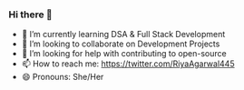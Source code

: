 ### Hi there 👋

<!--
**riyagarwal/riyagarwal** is a ✨ _special_ ✨ repository because its `README.md` (this file) appears on your GitHub profile.

Here are some ideas to get you started:

- 🔭 I’m currently working on ...
- 🌱 I’m currently learning ...
- 👯 I’m looking to collaborate on ...
- 🤔 I’m looking for help with ...
- 💬 Ask me about ...
- 📫 How to reach me: ...
- 😄 Pronouns: ...
- ⚡ Fun fact: ...
-->

- 🌱 I’m currently learning DSA & Full Stack Development
- 👯 I’m looking to collaborate on Development Projects
- 🤔 I’m looking for help with contributing to open-source
- 📫 How to reach me: https://twitter.com/RiyaAgarwal445
- 😄 Pronouns: She/Her

